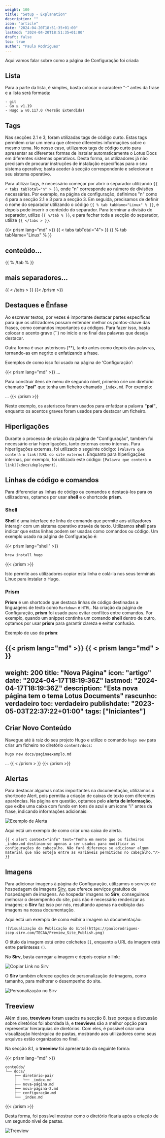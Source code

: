 ```yaml
---
weight: 100
title: "Setup - Explanation"
description: ""
icon: "article"
date: "2024-04-20T18:51:35+01:00"
lastmod: "2024-04-20T18:51:35+01:00"
draft: false
toc: true
author: "Paulo Rodrigues"
---
```


Aqui vamos falar sobre como a página de Configuração foi criada

## Lista

Para a parte da lista, é simples, basta colocar o caractere "-" antes da frase e a lista será formada:

```shell
- git
- Go ≥ v1.19
- Hugo ≥ v0.117.0 (Versão Extendida)
```

## Tags

Nas secções 2.1 e 3, foram utilizadas tags de código curto. Estas tags permitem criar um menu que oferece diferentes informações sobre o mesmo tema. No nosso caso, utilizamos tags de código curto para apresentar as diferentes formas de instalar automaticamente o Lotus Docs em diferentes sistemas operativos. Desta forma, os utilizadores já não precisam de procurar instruções de instalação específicas para o seu sistema operativo; basta aceder à secção correspondente e selecionar o seu sistema operativo.

Para utilizar tags, é necessário começar por abrir o separador utilizando ``{{ < tabs tabTotal="n" > }}``, onde "n" corresponde ao número de divisões necessárias. Por exemplo, na página de configuração, definimos "n" como 4 para a secção 2.1 e 3 para a secção 3. Em seguida, precisamos de definir o nome do separador utilizando o código ``{{ % tab tabName="Linux" % }}``, e depois pode inserir o conteúdo do separador. Para terminar a divisão do separador, utilize ``{{ %/tab % }}``, e para fechar toda a secção do separador, utilize ``{{ </tabs > }}``.

{{< prism lang="md" >}}
{{ < tabs tabTotal="4"> }}
{{ % tab tabName="Linux" % }}

## conteúdo...

{{ % /tab % }}

## mais separadores...

{{ < /tabs > }}
{{< /prism >}}

## Destaques e Ênfase

Ao escrever textos, por vezes é importante destacar partes específicas para que os utilizadores possam entender melhor os pontos-chave das frases, como comandos importantes ou códigos. Para fazer isso, basta colocar o acento grave (``) no início e no final das palavras que deseja destacar.

Outra forma é usar asteriscos (**), tanto antes como depois das palavras, tornando-as em negrito e enfatizando a frase.

Exemplos de como isso foi usado na página de 'Configuração':

{{< prism lang="md" >}}
...

Para construir itens de menu de segundo nível, primeiro crie um diretório chamado **"pai"** que tenha um ficheiro chamado ``_index.md``. Por exemplo:

...
{{< /prism >}}

Neste exemplo, os asteriscos foram usados para enfatizar a palavra **"pai"**, enquanto os acentos graves foram usados para destacar um ficheiro.

## Hiperligações

Durante o processo de criação da página de "Configuração", também foi necessário criar hiperligações, tanto externas como internas. Para hiperligações externas, foi utilizado o seguinte código: ``[Palavra que conterá o link](URL do site externo)``. Enquanto para hiperligações internas, por exemplo, foi utilizado este código: ``[Palavra que conterá o link](\docs\deployment)``.

## Linhas de código e comandos

Para diferenciar as linhas de código ou comandos e destacá-los para os utilizadores, optamos por usar **shell** e o shortcode **prism**.

### Shell

**Shell** é uma interface de linha de comando que permite aos utilizadores interagir com um sistema operativo através de texto. Utilizamos **shell** para indicar que estas linhas podem ser usadas como comandos ou código. Um exemplo usado na página de Configuração é:

{{< prism lang="shell" >}}

```shell
brew install hugo
```

{{< /prism >}}

Isto permite aos utilizadores copiar esta linha e colá-la nos seus terminais Linux para instalar o Hugo.

### Prism

**Prism** é um shortcode que destaca linhas de código destinadas a linguagens de texto como ``Markdown`` e ``HTML``. Na criação da página de Configuração, **prism** foi usado para evitar conflitos entre comandos. Por exemplo, quando um snippet continha um comando **shell** dentro de outro, optamos por usar **prism** para garantir clareza e evitar confusão.

Exemplo de uso de **prism**:

{{< prism lang="md" >}}
{{ < prism lang="md" > }}
---
weight: 200
title: "Nova Página"
icon: "artigo"
date: "2024-04-17T18:19:36Z"
lastmod: "2024-04-17T18:19:36Z"
description: "Esta nova página tem o tema Lotus Documents"
rascunho: verdadeiro 
toc: verdadeiro
publishdate: "2023-05-03T22:37:22+01:00"
tags: ["Iniciantes"]
---

## Criar Novo Conteúdo

Navegue até à raiz do seu projeto Hugo e utilize o comando `hugo new` para criar um ficheiro no diretório `content/docs`:

```shell
hugo new docs/paginaexemplo.md
```
...
{{ < /prism > }}
{{< /prism >}}

## Alertas

Para destacar algumas notas importantes na documentação, utilizamos o shortcode Alert, pois permitia a criação de caixas de texto com diferentes aparências. Na página em questão, optamos pelo **alerta de informação**, que exibe uma caixa com fundo em tons de azul e um ícone "i" antes da frase, indicando informações adicionais:

![Exemplo de Alerta](https://paulorodrigues-isep.sirv.com/TECAA/Alert.png)

Aqui está um exemplo de como criar uma caixa de alerta.

```shell
{{ < alert context="info" text="Tenha em mente que os ficheiros _index.md destinam-se apenas a ser usados para modificar as configurações do cabeçalho. Não fará diferença se adicionar algum material que não esteja entre as variáveis permitidas no cabeçalho."/> }}
```

## Imagens

Para adicionar imagens à página de Configuração, utilizamos o serviço de hospedagem de imagens [Sirv](https://my.sirv.com/), que oferece serviços gratuitos de hospedagem de imagens. Ao hospedar imagens no **Sirv**, conseguimos melhorar o desempenho do site, pois não é necessário renderizar as imagens; o **Sirv** faz isso por nós, resultando apenas na exibição das imagens na nossa documentação.

Aqui está um exemplo de como exibir a imagem na documentação:

```shell
![Visualização da Publicação do Site](https://paulorodrigues-isep.sirv.com/TECAA/Preview_Site_Publish.png)
```

O título da imagem está entre colchetes `[]`, enquanto a URL da imagem está entre parênteses `()`.

No **Sirv**, basta carregar a imagem e depois copiar o link:

![Copiar Link no Sirv](https://paulorodrigues-isep.sirv.com/TECAA/Sirv_Copy_Link.png)

O **Sirv** também oferece opções de personalização de imagens, como tamanho, para melhorar o desempenho do site.

![Personalização no Sirv](https://paulorodrigues-isep.sirv.com/TECAA/customization.png)


## Treeview

Além disso, **treeviews** foram usados na secção 8. Isso porque a discussão sobre diretórios foi abordada lá, e **treeviews** são a melhor opção para representar hierarquias de diretórios. Com eles, é possível criar uma visualização hierárquica de pastas, mostrando aos utilizadores como seus arquivos estão organizados no final.

Na secção 8.1, o **treeview** foi apresentado da seguinte forma:

{{< prism lang="md" >}}

```treeview
conteúdo/
└── docs/
    ├── diretório-pai/
    │   └── _index.md
    ├── nova-página.md
    ├── nova-página-2.md
    ├── configuração.md
    └── _index.md
```

{{< /prism >}}

Desta forma, foi possível mostrar como o diretório ficaria após a criação de um segundo nível de pastas.

![Treeview](https://paulorodrigues-isep.sirv.com/TECAA/Treeview.png)
